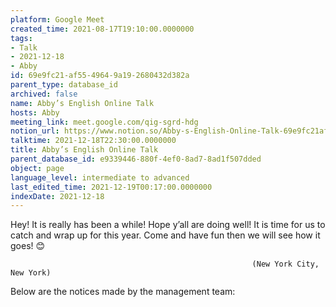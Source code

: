 ```yaml
---
platform: Google Meet
created_time: 2021-08-17T19:10:00.0000000
tags:
- Talk
- 2021-12-18
- Abby
id: 69e9fc21-af55-4964-9a19-2680432d382a
parent_type: database_id
archived: false
name: Abby’s English Online Talk
hosts: Abby
meeting_link: meet.google.com/qig-sgrd-hdg
notion_url: https://www.notion.so/Abby-s-English-Online-Talk-69e9fc21af5549649a192680432d382a
talktime: 2021-12-18T22:30:00.0000000
title: Abby’s English Online Talk
parent_database_id: e9339446-880f-4ef0-8ad7-8ad1f507dded
object: page
language_level: intermediate to advanced
last_edited_time: 2021-12-19T00:17:00.0000000
indexDate: 2021-12-18
---
```


Hey! It is really has been a while! Hope y’all are doing well! It is time for us to catch and wrap up for this year. Come and have fun then we will see how it goes! 😊



                                                          (New York City, New York)



Below are the notices made by the management team:


